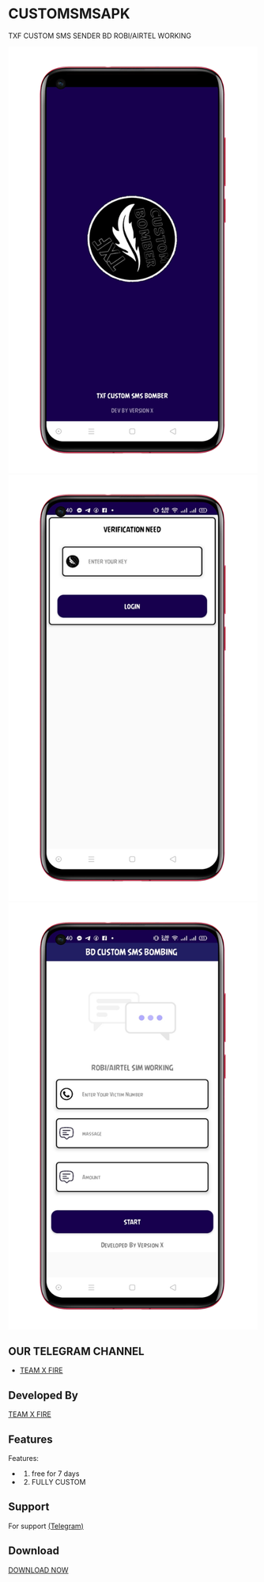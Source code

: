 # CUSTOMSMSAPK

  TXF CUSTOM SMS SENDER BD ROBI/AIRTEL WORKING
   
 ![Logo](1685785326411_100.PNG)
 ![Logo](1685785316629_100.PNG)
 ![Logo](1685785451698_100.PNG) 

 
  

  

  

 ## OUR TELEGRAM CHANNEL

  

 - [TEAM X FIRE](https://t.me/TXF2022) 

  

  

 ## Developed By

  

  

 <a href="https://www.facebook.com/team.x.fire.official">TEAM X FIRE</a> 

  

  

 ## Features 

  

  

  

 Features:  

 - 1)  free for 7 days

 - 2) FULLY CUSTOM


  

  

  

  

 ## Support 

  

 For support <a href="https://t.me/v3rsionx">(Telegram)</a>

  

  

 ## Download  

 <a href="https://github.com/teamxfire/TXF-URL-SHORTNER/raw/main/TXF%20URL%20SHORTNER.apk">DOWNLOAD NOW</a> 

 


